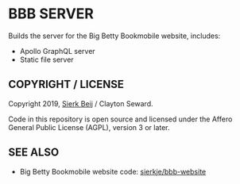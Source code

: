 # BBB SERVER

Builds the server for the Big Betty Bookmobile website, includes:

- Apollo GraphQL server
- Static file server

## COPYRIGHT / LICENSE

Copyright 2019, [Sierk Beij](https://github.com/sierkje) / Clayton Seward.

Code in this repository is open source and licensed under the Affero General Public License (AGPL), version 3 or later.

## SEE ALSO

- Big Betty Bookmobile website code: [sierkje/bbb-website](https://github.com/sierkje/bbb-website#README)
